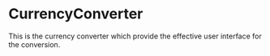 # CurrencyConverter
This is the currency converter which provide the effective user interface for the conversion.
